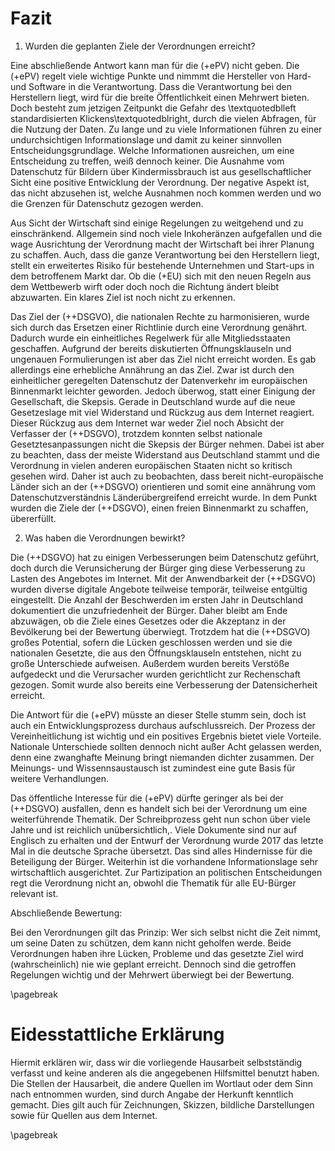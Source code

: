 # Fazit

1. Wurden die geplanten Ziele der Verordnungen erreicht?

Eine abschließende Antwort kann man für die (+ePV) nicht geben. Die (+ePV) regelt viele wichtige Punkte und nimmmt die Hersteller von Hard- und Software in die Verantwortung. Dass die Verantwortung bei den Herstellern liegt, wird für die breite Öffentlichkeit einen Mehrwert bieten. Doch besteht zum jetzigen Zeitpunkt die Gefahr des \textquotedblleft standardisierten Klickens\textquotedblright, durch die vielen Abfragen, für die Nutzung der Daten. Zu lange und zu viele Informationen führen zu einer undurchsichtigen Informationslage und damit zu keiner sinnvollen Entscheidungsgrundlage. Welche Informationen ausreichen, um eine Entscheidung zu treffen, weiß dennoch keiner. Die Ausnahme vom Datenschutz für Bildern über Kindermissbrauch ist aus gesellschaftlicher Sicht eine positive Entwicklung der Verordnung. Der negative Aspekt ist, das nicht abzusehen ist, welche Ausnahmen noch kommen werden und wo die Grenzen für Datenschutz gezogen werden.

Aus Sicht der Wirtschaft sind einige Regelungen zu weitgehend und zu einschränkend. Allgemein sind noch viele Inkoheränzen aufgefallen und die wage Ausrichtung der Verordnung macht der Wirtschaft bei ihrer Planung zu schaffen. Auch, dass die ganze Verantwortung bei den Herstellern liegt, stellt ein erweitertes Risiko für bestehende Unternehmen und Start-ups in dem betroffenem Markt dar. Ob die (+EU) sich mit den neuen Regeln aus dem Wettbewerb wirft oder doch noch die Richtung ändert bleibt abzuwarten. Ein klares Ziel ist noch nicht zu erkennen.

Das Ziel der (++DSGVO), die nationalen Rechte zu harmonisieren, wurde sich durch das Ersetzen einer Richtlinie durch eine Verordnung genährt. Dadurch wurde ein einheitliches Regelwerk für alle Mitgliedsstaaten geschaffen. Aufgrund der bereits diskutierten Öffnungsklauseln und ungenauen Formulierungen ist aber das Ziel nicht erreicht worden. Es gab allerdings eine erhebliche Annährung an das Ziel. Zwar ist durch den einheitlicher geregelten Datenschutz der Datenverkehr im europäischen Binnenmarkt leichter geworden. Jedoch überwog, statt einer Einigung der Gesellschaft, die Skepsis. Gerade in Deutschland wurde auf die neue Gesetzeslage mit viel Widerstand und Rückzug aus dem Internet reagiert. Dieser Rückzug aus dem Internet war weder Ziel noch Absicht der Verfasser der (++DSGVO), trotzdem konnten selbst nationale Gesetztesanpassungen nicht die Skepsis der Bürger nehmen. Dabei ist aber zu beachten, dass der meiste Widerstand aus Deutschland stammt und die Verordnung in vielen anderen europäischen Staaten nicht so kritisch gesehen wird. Daher ist auch zu beobachten, dass bereit nicht-europäische Länder sich an der (++DSGVO) orientieren und somit eine annährung vom Datenschutzverständnis Länderübergreifend erreicht wurde. In dem Punkt wurden die Ziele der (++DSGVO), einen freien Binnenmarkt zu schaffen, übererfüllt.

2. Was haben die Verordnungen bewirkt?

Die (++DSGVO) hat zu einigen Verbesserungen beim Datenschutz geführt, doch durch die Verunsicherung der Bürger ging diese Verbesserung zu Lasten des Angebotes im Internet. Mit der Anwendbarkeit der (++DSGVO) wurden diverse digitale Angebote teilweise temporär, teilweise entgültig eingestellt. Die Anzahl der Beschwerden im ersten Jahr in Deutschland dokumentiert die unzufriedenheit der Bürger. Daher bleibt am Ende abzuwägen, ob die Ziele eines Gesetzes oder die Akzeptanz in der Bevölkerung bei der Bewertung überwiegt. Trotzdem hat die (++DSGVO) großes Potential, sofern die Lücken geschlossen werden und sie die nationalen Gesetzte, die aus den Öffnungsklauseln entstehen, nicht zu große Unterschiede aufweisen. Außerdem wurden bereits Verstöße aufgedeckt und die Verursacher wurden gerichtlicht zur Rechenschaft gezogen. Somit wurde also bereits eine Verbesserung der Datensicherheit erreicht.

Die Antwort für die (+ePV) müsste an dieser Stelle stumm sein, doch ist auch ein Entwicklungsprozess durchaus aufschlussreich.
Der Prozess der Vereinheitlichung ist wichtig und ein positives Ergebnis bietet viele Vorteile. Nationale Unterschiede sollten dennoch nicht außer Acht gelassen werden, denn eine zwanghafte Meinung bringt niemanden dichter zusammen. Der Meinungs- und Wissennsaustausch ist zumindest eine gute Basis für weitere Verhandlungen.

Das öffentliche Interesse für die (+ePV) dürfte geringer als bei der (++DSGVO) ausfallen, denn es handelt sich bei der Verordnung um eine weiterführende Thematik. Der Schreibprozess geht nun schon über viele Jahre und ist reichlich unübersichtlich,. Viele Dokumente sind nur auf Englisch zu erhalten und der Entwurf der Verordnung wurde 2017 das letzte Mal in die deutsche Sprache übersetzt. Das sind alles Hindernisse für die Beteiligung der Bürger. Weiterhin ist die vorhandene Informationslage sehr wirtschaftlich ausgerichtet. Zur Partizipation an politischen Entscheidungen regt die Verordnung nicht an, obwohl die Thematik für alle EU-Bürger relevant ist.

Abschließende Bewertung:

Bei den Verordnungen gilt das Prinzip: Wer sich selbst nicht die Zeit nimmt, um seine Daten zu schützen, dem kann nicht geholfen werde.
Beide Verordnungen haben ihre Lücken, Probleme und das gesetzte Ziel wird (wahrscheinlich) nie wie geplant erreicht. Dennoch sind die getroffen Regelungen wichtig und der Mehrwert überwiegt bei der Bewertung.

\pagebreak

# Eidesstattliche Erklärung

Hiermit erklären wir, dass wir die vorliegende Hausarbeit selbstständig verfasst und keine anderen als die angegebenen Hilfsmittel benutzt haben.
Die Stellen der Hausarbeit, die andere Quellen im Wortlaut oder dem Sinn nach entnommen wurden, sind durch Angabe der Herkunft kenntlich gemacht. Dies gilt auch für Zeichnungen, Skizzen, bildliche Darstellungen sowie für Quellen aus dem Internet.

\pagebreak
